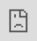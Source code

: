 ```yaml
---
obsidianUIMode: preview
cssClasses: cards, iframe-100
---
```


<div style="display: block; position: absolute; left: 0; top: 0; width: 100%; height: 100%; --aspect-ratio:9/16; padding-bottom: calc(var(--aspect-ratio) * 100%);"><iframe src="https://www.iodraw.com/mind" allow="fullscreen" style="position: absolute; top: 0px; left: 0px; border:none; height: 100%; width: 100%;"></iframe></div>